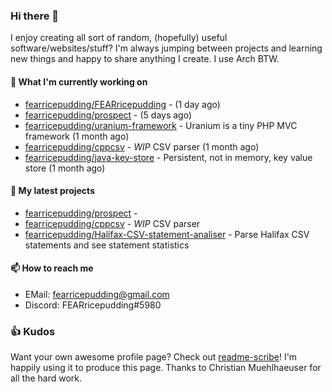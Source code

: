 ### Hi there 👋

I enjoy creating all sort of random, (hopefully) useful software/websites/stuff? 
I'm always jumping between projects and learning new things and happy to share anything I create.
I use Arch BTW.

#### 💎 What I'm currently working on

- [fearricepudding/FEARricepudding](https://github.com/fearricepudding/FEARricepudding) -  (1 day ago)
- [fearricepudding/prospect](https://github.com/fearricepudding/prospect) -  (5 days ago)
- [fearricepudding/uranium-framework](https://github.com/fearricepudding/uranium-framework) - Uranium is a tiny PHP MVC framework (1 month ago)
- [fearricepudding/cppcsv](https://github.com/fearricepudding/cppcsv) - *WIP* CSV parser (1 month ago)
- [fearricepudding/java-key-store](https://github.com/fearricepudding/java-key-store) - Persistent, not in memory, key value store   (1 month ago)

#### 🌱 My latest projects

- [fearricepudding/prospect](https://github.com/fearricepudding/prospect) - 
- [fearricepudding/cppcsv](https://github.com/fearricepudding/cppcsv) - *WIP* CSV parser
- [fearricepudding/Halifax-CSV-statement-analiser](https://github.com/fearricepudding/Halifax-CSV-statement-analiser) - Parse Halifax CSV statements and see statement statistics 

#### 📫 How to reach me

- EMail: fearricepudding@gmail.com
- Discord: FEARricepudding#5980

### 👍 Kudos

Want your own awesome profile page? Check out [readme-scribe](https://github.com/muesli/readme-scribe)!
I'm happily using it to produce this page. Thanks to Christian Muehlhaeuser for all the hard work.

